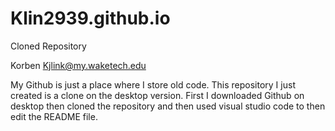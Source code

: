 # Klin2939.github.io
Cloned Repository

Korben Kjlink@my.waketech.edu

My Github is just a place where I store old code.
This repository I just created is a clone on the desktop version.
First I downloaded Github on desktop then cloned the repository and then used visual studio code to then edit the README file.
